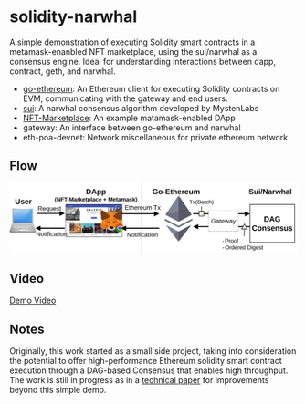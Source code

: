 # solidity-narwhal
A simple demonstration of executing Solidity smart contracts in a metamask-enanbled NFT marketplace, using the sui/narwhal as a consensus engine. Ideal for understanding interactions between dapp, contract, geth, and narwhal. 

- [go-ethereum](https://github.com/ethereum/go-ethereum): An Ethereum client for executing Solidity contracts on EVM, communicating with the gateway and end users. 
- [sui](https://github.com/MystenLabs/sui/tree/main/narwhal): A narwhal consensus algorithm developed by MystenLabs 
- [NFT-Marketplace](https://github.com/BravoNatalie/NFT-Marketplace): An example matamask-enabled DApp 
- gateway: An interface between go-ethereum and narwhal 
- eth-poa-devnet: Network miscellaneous for private ethereum network

## Flow
![Flow](./figs/solidity-narwhal-flow.png)

## Video 
[Demo Video](https://youtu.be/GzcjNMDDeUE)


## Notes
Originally, this work started as a small side project, taking into consideration the potential to offer high-performance Ethereum solidity smart contract execution through a DAG-based Consensus that enables high throughput. The work is still in progress as in a [technical paper](./technical-paper.pdf) for improvements beyond this simple demo.











 




